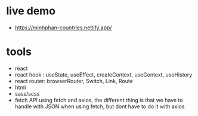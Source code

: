 # live demo
- https://minhphan-countries.netlify.app/ 
# tools
- react
- react hook : useState, useEffect, createContext, useContext, useHistory
- react router: browserRouter, Switch, Link, Route
- html
- sass/scss
- fetch API using fetch and axios, the different thing is that we have to handle with JSON when using fetch, but dont have to do it with axios
